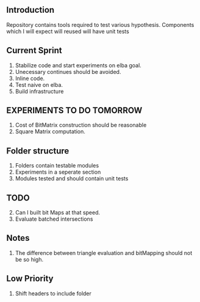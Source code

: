 ## Introduction

Repository contains tools required to test various hypothesis.
Components which I will expect will reused will have unit tests

## Current Sprint

1. Stabilize code and start experiments on elba goal.
2. Unecessary continues should be avoided.
3. Inline code.
4. Test naive on elba.
5. Build infrastructure



## EXPERIMENTS TO DO TOMORROW

1. Cost of BitMatrix construction should be reasonable
2. Square Matrix computation.

## Folder structure

1. Folders contain testable modules
2. Experiments in a seperate section
3. Modules tested and should contain unit tests

## TODO

2. Can I built bit Maps at that speed.
3. Evaluate batched intersections

## Notes

1. The difference between triangle evaluation and bitMapping should not be so high.

## Low Priority

1. Shift headers to include folder
